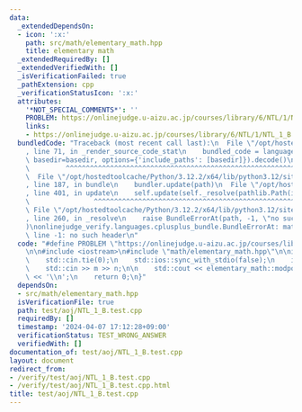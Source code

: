 ```yaml
---
data:
  _extendedDependsOn:
  - icon: ':x:'
    path: src/math/elementary_math.hpp
    title: elementary math
  _extendedRequiredBy: []
  _extendedVerifiedWith: []
  _isVerificationFailed: true
  _pathExtension: cpp
  _verificationStatusIcon: ':x:'
  attributes:
    '*NOT_SPECIAL_COMMENTS*': ''
    PROBLEM: https://onlinejudge.u-aizu.ac.jp/courses/library/6/NTL/1/NTL_1_B
    links:
    - https://onlinejudge.u-aizu.ac.jp/courses/library/6/NTL/1/NTL_1_B
  bundledCode: "Traceback (most recent call last):\n  File \"/opt/hostedtoolcache/Python/3.12.2/x64/lib/python3.12/site-packages/onlinejudge_verify/documentation/build.py\"\
    , line 71, in _render_source_code_stat\n    bundled_code = language.bundle(stat.path,\
    \ basedir=basedir, options={'include_paths': [basedir]}).decode()\n          \
    \         ^^^^^^^^^^^^^^^^^^^^^^^^^^^^^^^^^^^^^^^^^^^^^^^^^^^^^^^^^^^^^^^^^^^^^^^^^^^^^^^^^\n\
    \  File \"/opt/hostedtoolcache/Python/3.12.2/x64/lib/python3.12/site-packages/onlinejudge_verify/languages/cplusplus.py\"\
    , line 187, in bundle\n    bundler.update(path)\n  File \"/opt/hostedtoolcache/Python/3.12.2/x64/lib/python3.12/site-packages/onlinejudge_verify/languages/cplusplus_bundle.py\"\
    , line 401, in update\n    self.update(self._resolve(pathlib.Path(included), included_from=path))\n\
    \                ^^^^^^^^^^^^^^^^^^^^^^^^^^^^^^^^^^^^^^^^^^^^^^^^^^^^^^^^^\n \
    \ File \"/opt/hostedtoolcache/Python/3.12.2/x64/lib/python3.12/site-packages/onlinejudge_verify/languages/cplusplus_bundle.py\"\
    , line 260, in _resolve\n    raise BundleErrorAt(path, -1, \"no such header\"\
    )\nonlinejudge_verify.languages.cplusplus_bundle.BundleErrorAt: math/elementary_math.hpp:\
    \ line -1: no such header\n"
  code: "#define PROBLEM \"https://onlinejudge.u-aizu.ac.jp/courses/library/6/NTL/1/NTL_1_B\"\
    \n\n#include <iostream>\n#include \"math/elementary_math.hpp\"\n\nint main() {\n\
    \    std::cin.tie(0);\n    std::ios::sync_with_stdio(false);\n    int m, n;\n\
    \    std::cin >> m >> n;\n\n    std::cout << elementary_math::modpow(m, n, 1000000007)\
    \ << '\\n';\n    return 0;\n}"
  dependsOn:
  - src/math/elementary_math.hpp
  isVerificationFile: true
  path: test/aoj/NTL_1_B.test.cpp
  requiredBy: []
  timestamp: '2024-04-07 17:12:28+09:00'
  verificationStatus: TEST_WRONG_ANSWER
  verifiedWith: []
documentation_of: test/aoj/NTL_1_B.test.cpp
layout: document
redirect_from:
- /verify/test/aoj/NTL_1_B.test.cpp
- /verify/test/aoj/NTL_1_B.test.cpp.html
title: test/aoj/NTL_1_B.test.cpp
---
```

